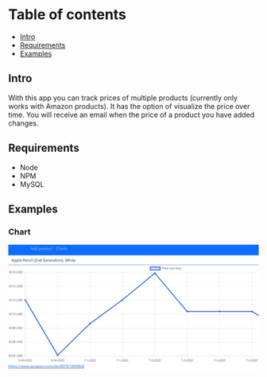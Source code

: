 # Table of contents

- [Intro](#intro)
- [Requirements](#requirements)
- [Examples](#examples)

## Intro <a name="intro"></a>

With this app you can track prices of multiple products (currently only works with Amazon products). It has the option of visualize the price over time.
You will receive an email when the price of a product you have added changes.

## Requirements <a name="requirements"></a>

- Node
- NPM
- MySQL

## Examples <a name="examples"></a>

### Chart

![chart example](https://github.com/Diego-lvan/price-tracker/blob/master/example/chart.jpg)
